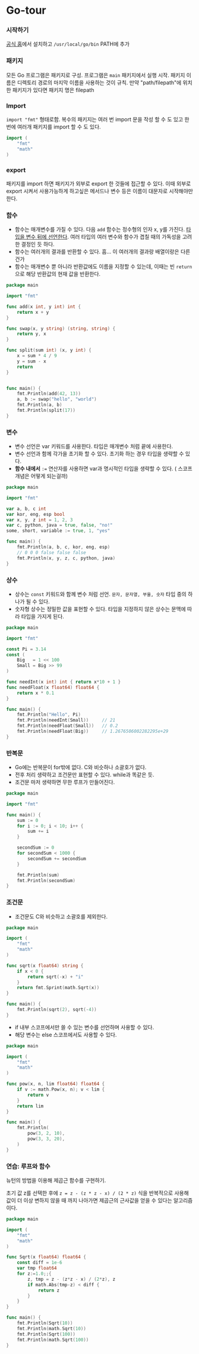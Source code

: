# Go-tour

### 시작하기

[공식 홈](https://golang.org/doc/install)에서 설치하고 `/usr/local/go/bin` PATH에 추가

### 패키지

모든 Go 프로그램은 패키지로 구성. 프로그램은  `main` 패키지에서 실행 시작. 패키지 이름은 디렉토리 경로의 마지막 이름을 사용하는 것이 규칙. 만약 "path/filepath"에 위치한 패키지가 있다면 패키지 명은 filepath

### Import

`import "fmt"` 형태로함. 복수의 패키지는 여러 번 import 문을 작성 할 수 도 있고 한번에 여러개 패키지를 import 할 수 도 있다.

```go
import (
    "fmt"
    "math"
)
```

### export

패키지를 import 하면 패키지가 외부로 export 한 것들에 접근할 수 있다. 이때 외부로 export 시켜서 사용가능하게 하고싶은 메서드나 변수 등은 이름이 대문자로 시작해야만한다.

### 함수

- 함수는 매개변수를 가질 수 있다. 다음 `add` 함수는 정수형의 인자 x, y를 가진다. [타입을 변수 뒤에 선언한다](https://blog.golang.org/declaration-syntax). 여러 타입의 여러 변수와 함수가 겹칠 때의 가독성을 고려한 결정인 듯 하다.
- 함수는 여러개의 결과를 반환할 수 있다. 흠... 이 여러개의 결과랑 배열이랑은 다른건가
- 함수는 매개변수 뿐 아니라 반환값에도 이름을 지정할 수 있는데, 이때는 빈 `return` 으로 해당 반환값의 현재 값을 반환한다.

```go
package main

import "fmt"

func add(x int, y int) int {
    return x + y
}

func swap(x, y string) (string, string) {
    return y, x
}

func split(sum int) (x, y int) {
    x = sum * 4 / 9
    y = sum - x
    return
}


func main() {
    fmt.Println(add(42, 13))
    a, b := swap("hello", "world")
    fmt.Println(a, b)
    fmt.Println(split(17))
}
```

### 변수

- 변수 선언은 var 키워드를 사용한다. 타입은 매개변수 처럼 끝에 사용한다.
- 변수 선언과 함께 각가을 초기화 할 수 있다. 초기화 하는 경우 타입을 생략할 수 있다.
- __함수 내에서__ `:=` 연산자를 사용하면 var과 명시적인 타입을 생략할 수 있다. ( 스코프 개념은 어떻게 되는걸까)

```go
package main

import "fmt"

var a, b, c int
var kor, eng, esp bool
var x, y, z int = 1, 2, 3
var c, python, java = true, false, "no!"
some, short, variable := true, 1, "yes"

func main() {
    fmt.Println(a, b, c, kor, eng, esp)
    // 0 0 0 false false false
    fmt.Println(x, y, z, c, python, java)
}
```

### 상수

- 상수는 `const` 키워드와 함께 변수 처럼 선언. `문자, 문자열, 부울, 숫자` 타입 중의 하나가 될 수 있다.
- 숫자형 상수는 정밀한 값을 표현할 수 있다. 타입을 지정하지 않은 상수는 문맥에 따라 타입을 가지게 된다.

```go
package main

import "fmt"

const Pi = 3.14
const (
    Big   = 1 << 100
    Small = Big >> 99
)

func needInt(x int) int { return x*10 + 1 }
func needFloat(x float64) float64 {
    return x * 0.1
}

func main() {
    fmt.Println("Hello", Pi)
    fmt.Println(needInt(Small))     // 21
    fmt.Println(needFloat(Small))   // 0.2
    fmt.Println(needFloat(Big))     // 1.2676506002282295e+29
}
```

### 반복문

- Go에는 반복문이 for밖에 없다. C와 비슷하나 소괄호가 없다.
- 전후 처리 생략하고 조건문만 표현할 수 있다. while과 똑같은 듯.
- 조건문 마저 생략하면 무한 루프가 만들어진다.
```go
package main

import "fmt"

func main() {
    sum := 0
    for i := 0; i < 10; i++ {
        sum += i
    }

    secondSum := 0
    for secondSum < 1000 {
        secondSum += secondSum
    }

    fmt.Println(sum)
    fmt.Println(secondSum)
}
```

### 조건문

- 조건문도 C와 비슷하고 소괄호를 제외한다.

```go
package main

import (
    "fmt"
    "math"
)

func sqrt(x float64) string {
    if x < 0 {
        return sqrt(-x) + "i"
    }
    return fmt.Sprint(math.Sqrt(x))
}

func main() {
    fmt.Println(sqrt(2), sqrt(-4))
}
```
- if 내부 스코프에서만 쓸 수 있는 변수를 선언하며 사용할 수 있다.
- 해당 변수는 else 스코프에서도 사용할 수 있다.
```go
package main

import (
    "fmt"
    "math"
)

func pow(x, n, lim float64) float64 {
    if v := math.Pow(x, n); v < lim {
        return v
    }
    return lim
}

func main() {
    fmt.Println(
        pow(3, 2, 10),
        pow(3, 3, 20),
    )
}
```

### 연습: 루프와 함수

뉴턴의 방법을 이용해 제곱근 함수를 구현하기.

초기 값 z를 선택한 후에 `z = z - (z * z - x) / (2 * z)` 식을 반복적으로 사용해 값이 더 이상 변하지 않을 때 까지 나아가면 제곱근의 근사값을 얻을 수 있다는 알고리즘이다.

```go
package main

import (
    "fmt"
    "math"
)

func Sqrt(x float64) float64 {
    const diff = 1e-6
    var tmp float64
    for z:=1.0;;{
        z, tmp = z - (z*z - x) / (2*z), z
        if math.Abs(tmp-z) < diff {
            return z
        }
    }
}

func main() {
    fmt.Println(Sqrt(10))
    fmt.Println(math.Sqrt(10))
    fmt.Println(Sqrt(100))
    fmt.Println(math.Sqrt(100))
}
```
